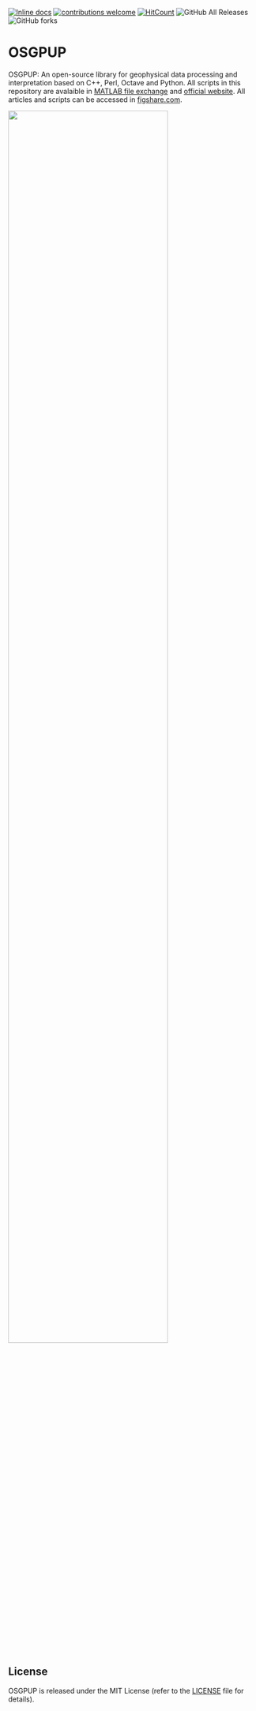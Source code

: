 [![Inline docs](http://inch-ci.org/github/dwyl/hapi-auth-jwt2.svg?branch=master)](http://inch-ci.org/Metkom/OSGPUP/hapi-auth-jwt2)
[![contributions welcome](https://img.shields.io/badge/contributions-welcome-brightgreen.svg?style=flat)](https://github.com/Metkom/OSGPUP/issues)
[![HitCount](http://hits.dwyl.com/Metkom/OSGPUP.svg)](http://hits.dwyl.com/Metkom/OSGPUP)
![GitHub All Releases](https://img.shields.io/github/downloads/Metkom/OSGPUP/total.svg)
![GitHub forks](https://img.shields.io/github/forks/Metkom/OSGPUP.svg?style=social)

# OSGPUP
OSGPUP: An open-source library for geophysical data processing and interpretation based on C++, Perl, Octave and Python. 
All scripts in this repository are avalaible in [MATLAB file exchange](https://www.mathworks.com/matlabcentral/profile/authors/11048576-komputasi-geofisika) and [official website](https://sites.google.com/site/metkomup/programming). All articles and scripts can be accessed in [figshare.com](https://figshare.com/articles/Komputasi_Geofisika_1_Pemodelan_dan_Prosesing_Geofisika_dengan_Octave_Matlab/5950375).


<a cover href="https://figshare.com/articles/Komputasi_Geofisika_1_Pemodelan_dan_Prosesing_Geofisika_dengan_Octave_Matlab/5950375">
  <img src="https://github.com/Metkom/OSGPUP/blob/master/cover.png" width="80%">
</a>

## License
OSGPUP is released under the MIT License (refer to the [LICENSE](https://github.com/Metkom/OSGPUP/blob/master/LICENSE) file for details).


